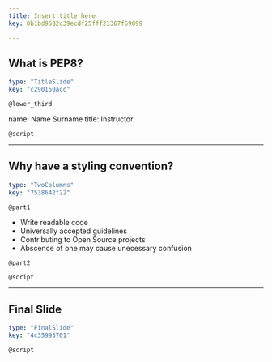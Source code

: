 ```yaml
---
title: Insert title here
key: 0b1bd9582c39ecdf25fff21367f69099

---
```

## What is PEP8?

```yaml
type: "TitleSlide"
key: "c290150acc"
```

`@lower_third`

name: Name Surname
title: Instructor


`@script`



---
## Why have a styling convention?

```yaml
type: "TwoColumns"
key: "7538642f22"
```

`@part1`
- Write readable code
- Universally accepted guidelines
- Contributing to Open Source projects
- Abscence of one may cause unecessary confusion


`@part2`



`@script`



---
## Final Slide

```yaml
type: "FinalSlide"
key: "4c35993701"
```

`@script`


